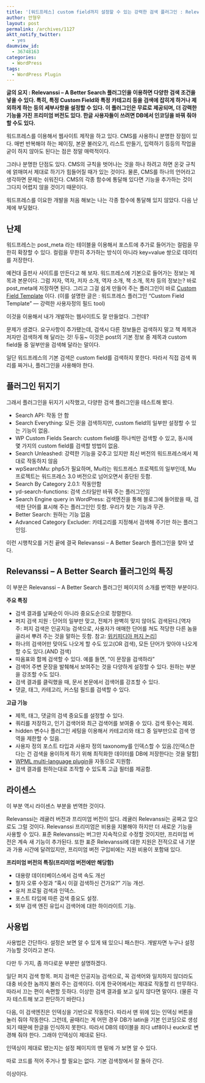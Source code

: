 ```yaml
---
title: '[워드프레스] custom field까지 설정할 수 있는 강력한 검색 플러그인 : Relevanssi &#8211; A Better Search'
author: 안형우
layout: post
permalink: /archives/1127
aktt_notify_twitter:
  - yes
daumview_id:
  - 36748163
categories:
  - WordPress
tags:
  - WordPress Plugin
---
```

**글의 요지 : Relevanssi &#8211; A Better Search 플러그인을 이용하면 다양한 검색 조건을 넣을 수 있다. 특히, 특정 Custom Field와 특정 카테고리 등을 검색에 잡히게 하거나 제외하게 하는 등의 세부사항을 설정할 수 있다. 이 플러그인은 무료로 제공되며, 더 강력한 기능을 가진 프리미엄 버전도 있다. 한글 사용자들이 쓰려면 DB에서 인코딩을 바꿔 줘야 할 수도 있다.**

워드프레스를 이용해서 웹사이트 제작을 하고 있다. CMS를 사용하니 분명한 장점이 있다. 매번 반복해야 하는 페이징, 본문 불러오기, 리스트 만들기, 입력하기 등등의 작업을 굳이 하지 않아도 된다는 점은 정말 매력적이다.

그러나 분명한 단점도 있다. CMS의 규칙을 벗어나는 것을 하나 하려고 하면 온갖 규칙에 얽매여서 제대로 하기가 힘들어질 때가 있는 것이다. 물론, CMS를 하나의 언어라고 생각하면 문제는 쉬워진다. CMS의 각종 함수에 통달해 있다면 기능을 추가하는 것이 그다지 어렵지 않을 것이기 때문이다.

워드프레스를 이요한 개발을 처음 해보는 나는 각종 함수에 통달해 있지 않았다. 다음 난제에 부딪혔다.

## 난제

워드프레스는 post_meta 라는 테이블을 이용해서 포스트에 추가로 들어가는 컬럼을 무한히 확장할 수 있다. 컬럼을 무한히 추가하는 방식이 아니라 key=value 쌍으로 데이터를 저장한다.

예컨대 출판사 사이트를 만든다고 해 보자. 워드프레스에 기본으로 들어가는 정보는 제목과 본문이다. 그럼 저자, 역자, 저자 소개, 역자 소개, 책 소개, 목차 등의 정보는? 바로 post_meta에 저장하면 된다. 그리고 그걸 쉽게 만들어 주는 플러그인이 바로 [Custom Field Template][1] 이다. (이를 설명한 글은 : 워드프레스 플러그인 “Custom Field Template” ― 강력한 사용자정의 필드 tool)

이것을 이용해서 내가 개발하는 웹사이트도 잘 만들었다. 그런데?

문제가 생겼다. 요구사항이 추가됐는데, 검색시 다른 정보들은 검색하지 말고 책 제목과 저자만 검색하게 해 달라는 것! 두둥~ 이것은 post의 기본 정보 중 제목과 custom field들 중 일부만을 검색해 달라는 말이다.

일단 워드프레스의 기본 검색은 custom field를 검색하지 못한다. 따라서 직접 검색 쿼리를 짜거나, 플러그인을 사용해야 한다.

## 플러그인 뒤지기

그래서 플러그인을 뒤지기 시작했고, 다양한 검색 플러그인을 테스트해 봤다.

*   Search API: 작동 안 함
*   Search Everything: 모든 것을 검색하지만, custom field의 일부만 설정할 수 있는 기능이 없음.
*   WP Custom Fields Search: custom field를 하나씩만 검색할 수 있고, 동시에 몇 가지의 custom field를 검색할 방법이 없음.
*   Search Unleashed: 강력한 기능을 갖추고 있지만 최신 버전의 워드프레스에서 제대로 작동하지 않음
*   wpSearchMu: php5가 필요하며, Mu라는 워드프레스 프로젝트의 일부인데, Mu 프로젝트는 워드프레스 3.0 버전으로 넘어오면서 중단된 듯함.
*   Search By Category 2.0.1: 작동안함
*   yd-search-functions: 검색 스타일만 바꿔 주는 플러그인임
*   Search Engine query in WordPress: 검색엔진을 통해 블로그에 들어왔을 때, 검색한 단어를 표시해 주는 플러그인인 듯함. 우리가 찾는 기능과 무관.
*   Better Search: 원하는 기능 없음
*   Advanced Category Excluder: 카테고리를 지정해서 검색해 주기만 하는 플러그인임.

이런 시행착오를 거친 끝에 결국 Relevanssi &#8211; A Better Search 플러그인을 찾아 냈다.

## Relevanssi &#8211; A Better Search 플러그인의 특징

이 부분은 Relevanssi &#8211; A Better Search 플러그인 페이지의 소개를 번역한 부분이다.

**주요 특징**

*   검색 결과를 날짜순이 아니라 중요도순으로 정렬한다.
*   퍼지 검색 지원 : 단어의 일부만 맞고, 전체가 완벽히 맞지 않아도 검색된다.[역자 주: 퍼지 검색은 인공지능 검색으로, 사용자가 애매한 단어를 쳐도 적당한 다른 놈을 골라서 뿌려 주는 것을 말하는 듯함. 참고: [위키피디아 퍼지 논리][2]]
*   하나의 검색어만 맞아도 나오게 할 수도 있고(OR 검색), 모든 단어가 맞아야 나오게 할 수도 있다.(AND 검색)
*   따옴표와 함께 검색할 수 있다. 예를 들면, &#8220;이 문장을 검색하라&#8221;
*   검색어 주변 문장을 발췌해서 보여주는 것을 다양하게 설정할 수 있다. 원하는 부분을 강조할 수도 있다.
*   검색 결과를 클릭했을 때, 문서 본문에서 검색어를 강조할 수 있다.
*   댓글, 태그, 카테고리, 커스텀 필드를 검색할 수 있다.

**고급 기능**

*   제목, 태그, 댓글의 검색 중요도를 설정할 수 있다.
*   쿼리를 저장하고, 인기 검색어와 최근 검색어를 보여줄 수 있다. 검색 횟수는 제외.
*   hidden 변수나 플러그인 세팅을 이용해서 카테고리와 태그 중 일부만으로 검색 영역을 제한할 수 있음.
*   사용자 정의 포스트 타입과 사용자 정의 taxonomy를 인덱스할 수 있음.[인덱스한다는 건 검색을 용이하게 하기 위해 최적화한 데이터를 DB에 저장한다는 것을 말함]
*   [WPML multi-language plugin][3]을 자동으로 지원함.
*   검색 결과를 원하는대로 조작할 수 있도록 고급 필터를 제공함.

## 라이센스

이 부분 역시 라이센스 부분을 번역한 것이다.

Relevanssi는 레귤러 버전과 프리미엄 버전이 있다. 레귤러 Relevanssi는 공짜고 앞으로도 그럴 것이다. Relevanssi 프리미엄은 비용을 지불해야 하지만 더 새로운 기능을 사용할 수 있다. 표준 Relevanssi는 버그만 지속적으로 수정할 것이지만, 프리미엄 버전은 계속 새 기능이 추가된다. 또한 표준 Relevanssi에 대한 지원은 전적으로 내 기분과 가용 시간에 달려있지만, 프리미엄 버전 구입비에는 지원 비용이 포함돼 있다.

**프리미엄 버전의 특징(프리미엄 버전에만 해당함)**

*   대용량 데이터베이스에서 검색 속도 개선
*   철자 오류 수정과 &#8220;혹시 이걸 검색하신 건가요?&#8221; 기능 개선.
*   유저 프로필 검색과 인덱스.
*   포스트 타입에 따른 검색 중요도 설정.
*   외부 검색 엔진 유입시 검색어에 대한 하이라이트 기능.

## 사용법

사용법은 간단하다. 설정은 보면 알 수 있게 돼 있으니 패스한다. 개발자면 누구나 설정 가능할 것이라고 본다.

다만 두 가지, 좀 까다로운 부분만 설명하겠다.

일단 퍼지 검색 항목. 퍼지 검색은 인공지능 검색으로, 꼭 검색어와 일치하지 않더라도 대충 비슷한 놈까지 불러 주는 검색이다. 이게 한국어에서는 제대로 작동할 리 만무하다. 따라서 끄는 편이 속편할 듯하다. 이상한 검색 결과를 보고 싶지 않다면 말이다. (물론 각자 테스트해 보고 판단하기 바란다.)

다음, 이 검색엔진은 인덱싱을 기반으로 작동한다. 따라서 맨 위에 있는 인덱싱 버튼을 눌러 줘야 작동한다. 그런데, 골때리는 게 어떤 경우 DB가 latin을 기본 인코딩으로 생성되기 때문에 한글을 인식하지 못한다. 따라서 DB의 테이블을 죄다 utf8이나 euckr로 변경해 줘야 한다. 그래야 인덱싱이 제대로 된다.

인덱싱이 제대로 됐는지는 설정 페이지의 맨 밑에 가 보면 알 수 있다.

따로 코드를 적어 주거나 할 필요는 없다. 기본 검색창에서 잘 돌아 간다.

이상이다.

 [1]: http://wordpress.org/extend/plugins/custom-field-template/
 [2]: http://ko.wikipedia.org/wiki/%ED%8D%BC%EC%A7%80_%EB%85%BC%EB%A6%AC
 [3]: http://wpml.org/